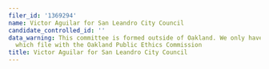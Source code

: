 ```yaml
---
filer_id: '1369294'
name: Victor Aguilar for San Leandro City Council
candidate_controlled_id: ''
data_warning: This committee is formed outside of Oakland. We only have data on committees
  which file with the Oakland Public Ethics Commission
title: Victor Aguilar for San Leandro City Council
---
```

